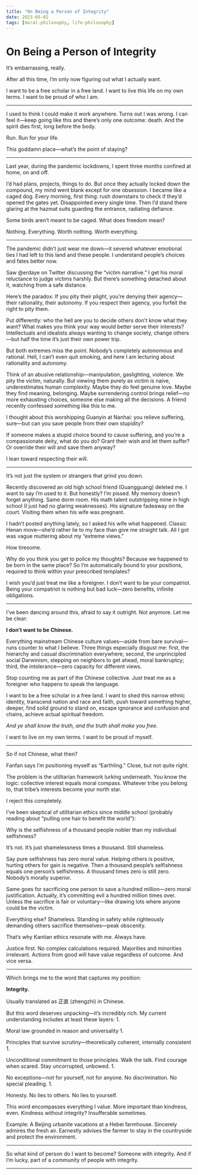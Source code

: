 ```yaml
---
title: "On Being a Person of Integrity"
date: 2023-05-02
tags: [moral-philosophy, life-philosophy]
---
```


# On Being a Person of Integrity

It’s embarrassing, really.

After all this time, I’m only now figuring out what I actually want.

I want to be a free scholar in a free land. I want to live this life on my own terms. I want to be proud of who I am.

---

I used to think I could make it work anywhere. Turns out I was wrong. I can feel it—keep going like this and there’s only one outcome: death. And the spirit dies first, long before the body.

Run. Run for your life.

This goddamn place—what’s the point of staying?

---

Last year, during the pandemic lockdowns, I spent three months confined at home, on and off.

I’d had plans, projects, things to do. But once they actually locked down the compound, my mind went blank except for one obsession. I became like a caged dog. Every morning, first thing: rush downstairs to check if they’d opened the gates yet. Disappointed every single time. Then I’d stand there glaring at the hazmat suits guarding the entrance, radiating defiance.

Some birds aren’t meant to be caged. What does freedom mean?

Nothing. Everything. Worth nothing. Worth everything.

---

The pandemic didn’t just wear me down—it severed whatever emotional ties I had left to this land and these people. I understand people’s choices and fates better now.

Saw @erdaye on Twitter discussing the “victim narrative.” I get his moral reluctance to judge victims harshly. But there’s something detached about it, watching from a safe distance.

Here’s the paradox: If you pity their plight, you’re denying their agency—their rationality, their autonomy. If you respect their agency, you forfeit the right to pity them.

Put differently: who the hell are you to decide others don’t know what they want? What makes you think your way would better serve their interests? Intellectuals and idealists always wanting to change society, change others—but half the time it’s just their own power trip.

But both extremes miss the point. Nobody’s completely autonomous and rational. Hell, I can’t even quit smoking, and here I am lecturing about rationality and autonomy.

Think of an abusive relationship—manipulation, gaslighting, violence. We pity the victim, naturally. But viewing them purely as victim is naive, underestimates human complexity. Maybe they do feel genuine love. Maybe they find meaning, belonging. Maybe surrendering control brings relief—no more exhausting choices, someone else making all the decisions. A friend recently confessed something like this to me.

I thought about this worshipping Guanyin at Nanhai: you relieve suffering, sure—but can you save people from their own stupidity?

If someone makes a stupid choice bound to cause suffering, and you’re a compassionate deity, what do you do? Grant their wish and let them suffer? Or override their will and save them anyway?

I lean toward respecting their will.

---

It’s not just the system or strangers that grind you down.

Recently discovered an old high school friend (Guangguang) deleted me. I want to say I’m used to it. But honestly? I’m pissed. My memory doesn’t forget anything. Same dorm room. His math talent outstripping mine in high school (I just had no glaring weaknesses). His signature fadeaway on the court. Visiting them when his wife was pregnant.

I hadn’t posted anything lately, so I asked his wife what happened. Classic Henan move—she’d rather lie to my face than give me straight talk. All I got was vague muttering about my “extreme views.”

How tiresome.

Why do you think you get to police my thoughts? Because we happened to be born in the same place? So I’m automatically bound to your positions, required to think within your prescribed templates?

I wish you’d just treat me like a foreigner. I don’t want to be your compatriot. Being your compatriot is nothing but bad luck—zero benefits, infinite obligations.

---

I’ve been dancing around this, afraid to say it outright. Not anymore. Let me be clear:

**I don’t want to be Chinese.**

Everything mainstream Chinese culture values—aside from bare survival—runs counter to what I believe. Three things especially disgust me: first, the hierarchy and casual discrimination everywhere; second, the unprincipled social Darwinism, stepping on neighbors to get ahead, moral bankruptcy; third, the intolerance—zero capacity for different views.

Stop counting me as part of the Chinese collective. Just treat me as a foreigner who happens to speak the language.

I want to be a free scholar in a free land. I want to shed this narrow ethnic identity, transcend nation and race and faith, push toward something higher, deeper, find solid ground to stand on, escape ignorance and confusion and chains, achieve actual spiritual freedom.

*And ye shall know the truth, and the truth shall make you free.*

I want to live on my own terms. I want to be proud of myself.

---

So if not Chinese, what then?

Fanfan says I’m positioning myself as “Earthling.” Close, but not quite right.

The problem is the utilitarian framework lurking underneath. You know the logic: collective interest equals moral compass. Whatever tribe you belong to, that tribe’s interests become your north star.

I reject this completely.

I’ve been skeptical of utilitarian ethics since middle school (probably reading about “pulling one hair to benefit the world”):

Why is the selfishness of a thousand people nobler than my individual selfishness?

It’s not. It’s just shamelessness times a thousand. Still shameless.

Say pure selfishness has zero moral value. Helping others is positive, hurting others for gain is negative. Then a thousand people’s selfishness equals one person’s selfishness. A thousand times zero is still zero. Nobody’s morally superior.

Same goes for sacrificing one person to save a hundred million—zero moral justification. Actually, it’s committing evil a hundred million times over. Unless the sacrifice is fair or voluntary—like drawing lots where anyone could be the victim.

Everything else? Shameless. Standing in safety while righteously demanding others sacrifice themselves—peak obscenity.

That’s why Kantian ethics resonate with me. Always have.

Justice first. No complex calculations required. Majorities and minorities irrelevant. Actions from good will have value regardless of outcome. And vice versa.

---

Which brings me to the word that captures my position:

**Integrity.**

Usually translated as 正直 (zhengzhi) in Chinese.

But this word deserves unpacking—it’s incredibly rich. My current understanding includes at least these layers:
1. 

Moral law grounded in reason and universality
1. 

Principles that survive scrutiny—theoretically coherent, internally consistent
1. 

Unconditional commitment to those principles. Walk the talk. Find courage when scared. Stay uncorrupted, unbowed.
1. 

No exceptions—not for yourself, not for anyone. No discrimination. No special pleading.
1. 

Honesty. No lies to others. No lies to yourself.

This word encompasses everything I value. More important than kindness, even. Kindness without integrity? Insufferable sometimes.

Example: A Beijing urbanite vacations at a Hebei farmhouse. Sincerely admires the fresh air. Earnestly advises the farmer to stay in the countryside and protect the environment.

---

So what kind of person do I want to become? Someone with integrity. And if I’m lucky, part of a community of people with integrity.

---
